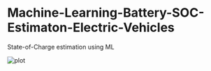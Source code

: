 # Machine-Learning-Battery-SOC-Estimaton-Electric-Vehicles

State-of-Charge estimation using ML

![plot]('./TOC.png')



